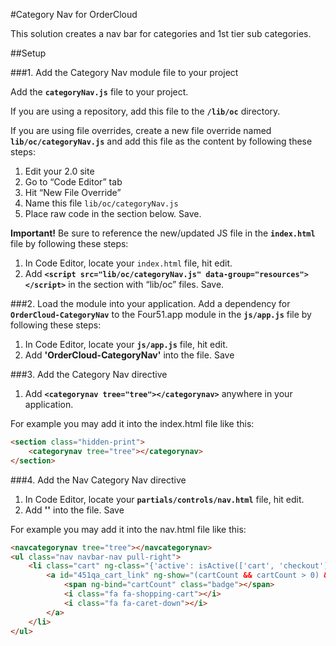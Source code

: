 #Category Nav for OrderCloud 

This solution creates a nav bar for categories and 1st tier sub categories.

##Setup

###1. Add the Category Nav module file to your project

Add the **`categoryNav.js`** file to your project.

If you are using a repository, add this file to the **`/lib/oc`** directory.

If you are using file overrides, create a new file override named **`lib/oc/categoryNav.js`** and add this file as the content by following these steps:

 1. Edit your 2.0 site
 2. Go to “Code Editor” tab
 3. Hit “New File Override”
 4. Name this file `lib/oc/categoryNav.js`
 5. Place raw code in the section below. Save.

**Important!** Be sure to reference the new/updated JS file in the **`index.html`** file by following these steps:

 1. In Code Editor, locate your `index.html` file, hit edit.
 2. Add **`<script src="lib/oc/categoryNav.js" data-group="resources"></script>`** in the section with “lib/oc” files. Save.

###2. Load the module into your application.
Add a dependency for  **`OrderCloud-CategoryNav`** to the Four51.app module in the **`js/app.js`** file by following these steps: 

 1. In Code Editor, locate your **`js/app.js`** file, hit edit.
 2. Add **'OrderCloud-CategoryNav'** into the file. Save

###3. Add the Category Nav directive

 1. Add **`<categorynav tree="tree"></categorynav>`** anywhere in your application.

For example you may add it into the index.html file like this:

```html
<section class="hidden-print">
    <categorynav tree="tree"></categorynav>
</section>
```

###4. Add the Nav Category Nav directive

 1. In Code Editor, locate your **`partials/controls/nav.html`** file, hit edit.
 2. Add **'<navcategorynav tree="tree"></navcategorynav>'** into the file. Save

For example you may add it into the nav.html file like this:

```html
<navcategorynav tree="tree"></navcategorynav>
<ul class="nav navbar-nav pull-right">
    <li class="cart" ng-class="{'active': isActive(['cart', 'checkout'])}">
        <a id="451qa_cart_link" ng-show="(cartCount && cartCount > 0) && user.CurrentOrderID" class="cart" href="cart">
            <span ng-bind="cartCount" class="badge"></span>
            <i class="fa fa-shopping-cart"></i>
            <i class="fa fa-caret-down"></i>
        </a>
    </li>
</ul>
```